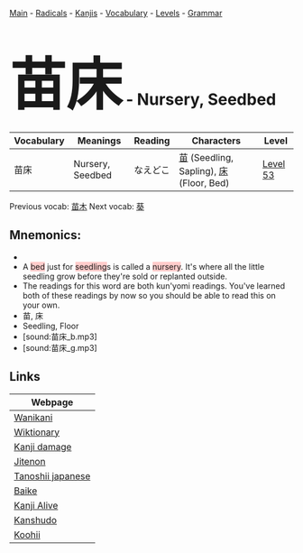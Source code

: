 <style> bigfont {font-size: 100px}</style>
[Main](../README.md) -
[Radicals](../radicals.md) -
[Kanjis](../kanjis.md) -
[Vocabulary](../vocabulary.md) -
[Levels](../levels.md) -
[Grammar](../grammar.md)
# <bigfont> 苗床</bigfont> - Nursery, Seedbed 

| Vocabulary | Meanings | Reading | Characters | Level |
| --- | --- | --- | --- | --- |
| 苗床 | Nursery, Seedbed | なえどこ |  [苗](../kanjis/苗.md) (Seedling, Sapling), [床](../kanjis/床.md) (Floor, Bed) | [Level 53](../levels/wk_level53.md) |

Previous vocab: [苗木](苗木.md) Next vocab: [葵](葵.md) 

## Mnemonics:

* 
* A <span style="background-color:#ffcccb"> bed</span> just for <span style="background-color:#ffcccb"> seedling</span>s is called a <span style="background-color:#ffcccb"> nursery</span>. It's where all the little seedling grow before they're sold or replanted outside.
* The readings for this word are both kun'yomi readings. You've learned both of these readings by now so you should be able to read this on your own.
* 苗, 床
* Seedling, Floor
* [sound:苗床_b.mp3]
* [sound:苗床_g.mp3]


## Links 

| Webpage |
| --- |
| [Wanikani          ](https://www.wanikani.com/kanji/苗床) |
| [Wiktionary        ](https://en.wiktionary.org/wiki/苗床) |
| [Kanji damage      ](http://www.kanjidamage.com/kanji/search?utf8=✓&q=苗床) |
| [Jitenon           ](https://jitenon.com/kanji/苗床) |
| [Tanoshii japanese ](https://www.tanoshiijapanese.com/dictionary/kanji.cfm?k=苗床) |
| [Baike             ](https://baike.baidu.com/item/苗床) |
| [Kanji Alive       ](https://app.kanjialive.com/苗床) |
| [Kanshudo          ](https://www.kanshudo.com/searchmn?q=苗床) |
| [Koohii            ](https://kanji.koohii.com/study/kanji/苗床) |
